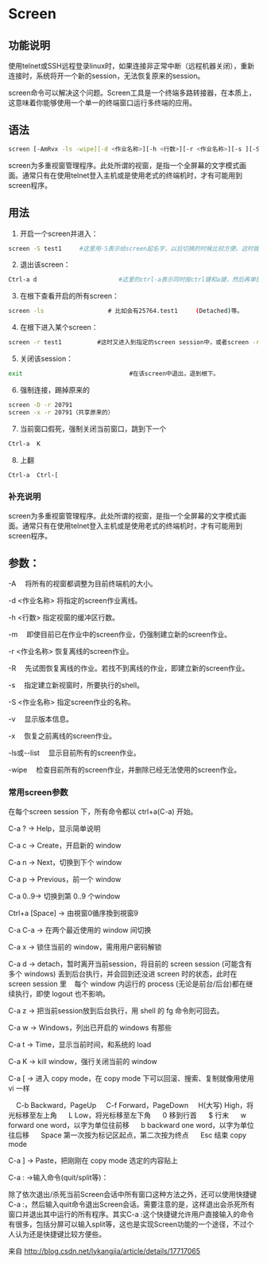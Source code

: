 # Screen

## 功能说明
使用telnet或SSH远程登录linux时，如果连接非正常中断（远程机器关闭），重新连接时，系统将开一个新的session，无法恢复原来的session。

screen命令可以解决这个问题。Screen工具是一个终端多路转接器，在本质上，这意味着你能够使用一个单一的终端窗口运行多终端的应用。

## 语法
```bash
screen [-AmRvx -ls -wipe][-d <作业名称>][-h <行数>][-r <作业名称>][-s ][-S <作业名称>]
```
screen为多重视窗管理程序。此处所谓的视窗，是指一个全屏幕的文字模式画面。通常只有在使用telnet登入主机或是使用老式的终端机时，才有可能用到screen程序。

## 用法
1. 开启一个screen并进入：
```bash
screen -S test1     #这里用-S表示给screen起名字，以后切换的时候比较方便。这时就进去了screen test1了。里面可以跑一些程序。
```

2. 退出该screen：
```bash
Ctrl-a d                       #这里的ctrl-a表示同时按ctrl键和a键，然后再单独按d键。这时退到跟终端。
```

3. 在根下查看开启的所有screen：
```bash
screen -ls                  # 比如会有25764.test1     (Detached)等。
```

4. 在根下进入某个screen：
```bash
screen -r test1          #这时又进入到指定的screen session中，或者screen -r 25764。
```

5. 关闭该session：
```bash
exit                              #在该screen中退出，退到根下。
```

6. 强制连接，踢掉原来的
```bash
screen -D -r 20791
screen -x -r 20791（共享原来的）
```

7. 当前窗口假死，强制关闭当前窗口，跳到下一个
```bash
Ctrl-a  K
```

8. 上翻
```bash
Ctrl-a  Ctrl-[  
```

### 补充说明
screen为多重视窗管理程序。此处所谓的视窗，是指一个全屏幕的文字模式画面。通常只有在使用telnet登入主机或是使用老式的终端机时，才有可能用到screen程序。

## 参数：
-A 　将所有的视窗都调整为目前终端机的大小。

-d <作业名称> 将指定的screen作业离线。

-h <行数> 指定视窗的缓冲区行数。

-m 　即使目前已在作业中的screen作业，仍强制建立新的screen作业。

-r <作业名称> 恢复离线的screen作业。

-R 　先试图恢复离线的作业。若找不到离线的作业，即建立新的screen作业。

-s 　指定建立新视窗时，所要执行的shell。

-S <作业名称> 指定screen作业的名称。

-v 　显示版本信息。

-x 　恢复之前离线的screen作业。

-ls或--list 　显示目前所有的screen作业。

-wipe 　检查目前所有的screen作业，并删除已经无法使用的screen作业。

### 常用screen参数
在每个screen session 下，所有命令都以 ctrl+a(C-a) 开始。

C-a ? -> Help，显示简单说明

C-a c -> Create，开启新的 window

C-a n -> Next，切换到下个 window 

C-a p -> Previous，前一个 window 

C-a 0..9-> 切换到第 0..9 个window

Ctrl+a [Space] -> 由視窗0循序換到視窗9

C-a C-a -> 在两个最近使用的 window 间切换 

C-a x -> 锁住当前的 window，需用用户密码解锁

C-a d -> detach，暂时离开当前session，将目前的 screen session (可能含有多个 windows) 丢到后台执行，并会回到还没进 screen 时的状态，此时在 screen session 里    每个 window 内运行的 process (无论是前台/后台)都在继续执行，即使 logout 也不影响。 

C-a z -> 把当前session放到后台执行，用 shell 的 fg 命令則可回去。

C-a w -> Windows，列出已开启的 windows 有那些 

C-a t -> Time，显示当前时间，和系统的 load 

C-a K -> kill window，强行关闭当前的 window

C-a [ -> 进入 copy mode，在 copy mode 下可以回滚、搜索、复制就像用使用 vi 一样

    C-b Backward，PageUp
    C-f Forward，PageDown
    H(大写) High，将光标移至左上角 
    L Low，将光标移至左下角 
    0 移到行首 
    $ 行末 
    w forward one word，以字为单位往前移 
    b backward one word，以字为单位往后移 
    Space 第一次按为标记区起点，第二次按为终点 
    Esc 结束 copy mode 

C-a ] -> Paste，把刚刚在 copy mode 选定的内容贴上

C-a : ->输入命令(quit/split等)：

除了依次退出/杀死当前Screen会话中所有窗口这种方法之外，还可以使用快捷键C-a :，然后输入quit命令退出Screen会话。需要注意的是，这样退出会杀死所有窗口并退出其中运行的所有程序。其实C-a :这个快捷键允许用户直接输入的命令有很多，包括分屏可以输入split等，这也是实现Screen功能的一个途径，不过个人认为还是快捷键比较方便些。


来自 <http://blog.csdn.net/lykangjia/article/details/17717065> 
